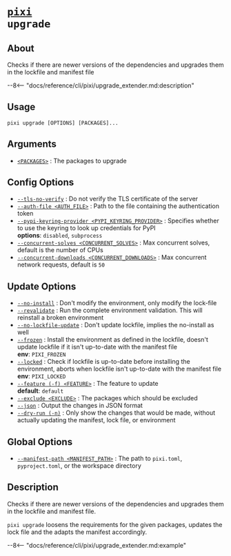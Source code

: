 <!--- This file is autogenerated. Do not edit manually! -->
# <code>[pixi](../pixi.md) upgrade</code>

## About
Checks if there are newer versions of the dependencies and upgrades them in the lockfile and manifest file

--8<-- "docs/reference/cli/pixi/upgrade_extender.md:description"

## Usage
```
pixi upgrade [OPTIONS] [PACKAGES]...
```

## Arguments
- <a id="arg-<PACKAGES>" href="#arg-<PACKAGES>">`<PACKAGES>`</a>
:  The packages to upgrade

## Config Options
- <a id="arg---tls-no-verify" href="#arg---tls-no-verify">`--tls-no-verify`</a>
:  Do not verify the TLS certificate of the server
- <a id="arg---auth-file" href="#arg---auth-file">`--auth-file <AUTH_FILE>`</a>
:  Path to the file containing the authentication token
- <a id="arg---pypi-keyring-provider" href="#arg---pypi-keyring-provider">`--pypi-keyring-provider <PYPI_KEYRING_PROVIDER>`</a>
:  Specifies whether to use the keyring to look up credentials for PyPI
<br>**options**: `disabled`, `subprocess`
- <a id="arg---concurrent-solves" href="#arg---concurrent-solves">`--concurrent-solves <CONCURRENT_SOLVES>`</a>
:  Max concurrent solves, default is the number of CPUs
- <a id="arg---concurrent-downloads" href="#arg---concurrent-downloads">`--concurrent-downloads <CONCURRENT_DOWNLOADS>`</a>
:  Max concurrent network requests, default is `50`

## Update Options
- <a id="arg---no-install" href="#arg---no-install">`--no-install`</a>
:  Don't modify the environment, only modify the lock-file
- <a id="arg---revalidate" href="#arg---revalidate">`--revalidate`</a>
:  Run the complete environment validation. This will reinstall a broken environment
- <a id="arg---no-lockfile-update" href="#arg---no-lockfile-update">`--no-lockfile-update`</a>
:  Don't update lockfile, implies the no-install as well
- <a id="arg---frozen" href="#arg---frozen">`--frozen`</a>
:  Install the environment as defined in the lockfile, doesn't update lockfile if it isn't up-to-date with the manifest file
<br>**env**: `PIXI_FROZEN`
- <a id="arg---locked" href="#arg---locked">`--locked`</a>
:  Check if lockfile is up-to-date before installing the environment, aborts when lockfile isn't up-to-date with the manifest file
<br>**env**: `PIXI_LOCKED`
- <a id="arg---feature" href="#arg---feature">`--feature (-f) <FEATURE>`</a>
:  The feature to update
<br>**default**: `default`
- <a id="arg---exclude" href="#arg---exclude">`--exclude <EXCLUDE>`</a>
:  The packages which should be excluded
- <a id="arg---json" href="#arg---json">`--json`</a>
:  Output the changes in JSON format
- <a id="arg---dry-run" href="#arg---dry-run">`--dry-run (-n)`</a>
:  Only show the changes that would be made, without actually updating the manifest, lock file, or environment

## Global Options
- <a id="arg---manifest-path" href="#arg---manifest-path">`--manifest-path <MANIFEST_PATH>`</a>
:  The path to `pixi.toml`, `pyproject.toml`, or the workspace directory

## Description
Checks if there are newer versions of the dependencies and upgrades them in the lockfile and manifest file.

`pixi upgrade` loosens the requirements for the given packages, updates the lock file and the adapts the manifest accordingly.


--8<-- "docs/reference/cli/pixi/upgrade_extender.md:example"
